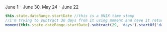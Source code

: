 June 1 - June 30,
May 24 - June 22


```javascript
this.state.dateRange.startDate //this is a UNIX time stamp
//i'm trying to subtract 30 days from it using moment and have it return the new unix time stamp. I've tried stuff like:
moment(this.state.dateRange.startDate).subtract(29, 'days').startOf('day').unix()
